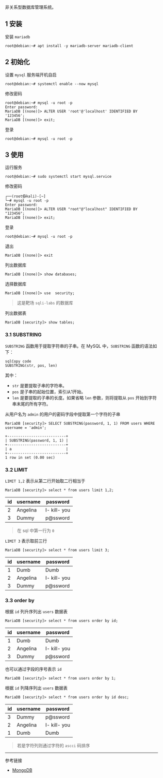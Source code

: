非关系型数据库管理系统。

## 1 安装

安装 `mariadb` 

```shell
root@debian:~# apt install -y mariadb-server mariadb-client
```

## 2 初始化

设置 `mysql` 服务端开机自启

```shell
root@debian:~# systemctl enable --now mysql
```

修改密码

```shell
root@debian:~# mysql -u root -p
Enter password:
MariaDB [(none)]> ALTER USER 'root'@'localhost' IDENTIFIED BY '123456';
MariaDB [(none)]> exit;
```

登录

```shell
root@debian:~# mysql -u root -p
```

## 3 使用

运行服务

```shell
root@debian:~# sudo systemctl start mysql.service
```

修改密码

```shell
┌──(root㉿kali)-[~]
└─# mysql -u root -p
Enter password:
MariaDB [(none)]> ALTER USER "root"@"localhost" IDENTIFIED BY "123456";
MariaDB [(none)]> exit;
```

登录

```shell
root@debian:~# mysql -u root -p
```

退出

```mysql
MariaDB [(none)]> exit
```

列出数据库

```mysql
MariaDB [(none)]> show databases;
```

选择数据库

```mysql
MariaDB [(none)]> use  security;
```

> 这是靶场 `sqli-labs` 的数据库

列出数据表

```mysql
MariaDB [security]> show tables;
```

### 3.1 SUBSTRING

`SUBSTRING` 函数用于提取字符串的子串。在 MySQL 中，`SUBSTRING` 函数的语法如下：

```
sqlCopy code
SUBSTRING(str, pos, len)
```

其中：

- `str` 是要提取子串的字符串。
- `pos` 是子串的起始位置，索引从1开始。
- `len` 是要提取的子串的长度。如果省略 `len` 参数，则将提取从 `pos` 开始到字符串末尾的所有字符。

 从用户名为 `admin` 的用户的密码字段中提取第一个字符的子串

```mysql
MariaDB [security]> SELECT SUBSTRING(password, 1, 1) FROM users WHERE username = 'admin';
```

```
+---------------------------+
| SUBSTRING(password, 1, 1) |
+---------------------------+
| a                         |
+---------------------------+
1 row in set (0.00 sec)
```

### 3.2 LIMIT

`LIMIT 1,2` 表示从第二行开始取二行相当于

```
MariaDB [security]> select * from users limit 1,2;
```

| id   | username | password     |
| ---- | -------- | ------------ |
| 2    | Angelina | I- kill- you |
| 3    | Dummy    | p@ssword     |

> 在 sql 中第一行为 `0` 

`LIMIT 3` 表示取前三行

```
MariaDB [security]> select * from users limit 3;
```

| id   | username | password     |
| ---- | -------- | ------------ |
| 1    | Dumb     | Dumb         |
| 2    | Angelina | I- kill- you |
| 3    | Dummy    | p@ssword     |

### 3.3 order by

根据 `id` 列升序列出 `users` 数据表

```
MariaDB [security]> select * from users order by id;
```

| id   | username | password     |
| ---- | -------- | ------------ |
| 1    | Dumb     | Dumb         |
| 2    | Angelina | I- kill- you |
| 3    | Dummy    | p@ssword     |

也可以通过字段的序号表示 `id`

```mysql
MariaDB [security]> select * from users order by 1;
```

根据 `id` 列降序列出 `users` 数据表

```mysql
MariaDB [security]> select * from users order by id desc;
```

| id   | username | password     |
| ---- | -------- | ------------ |
| 3    | Dummy    | p@ssword     |
| 2    | Angelina | I- kill- you |
| 1    | Dumb     | Dumb         |

> 若是字符列则通过字符的 `ascci` 码排序

---

参考链接

- [MongoDB](https://www.mongodb.com/zh-cn)
